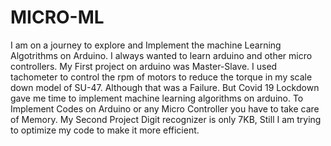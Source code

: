 # MICRO-ML
I am on a journey to explore and Implement the machine Learning Algotrithms on Arduino.
I always wanted to learn arduino and other micro controllers. 
My First project on arduino was Master-Slave. I used tachometer to control the rpm of motors to reduce the torque in my scale down model of SU-47. 
Although that was a Failure. But Covid 19 Lockdown gave me time to implement machine learning algorithms on arduino.
To Implement Codes on Arduino or any Micro Controller you have to take care of Memory. My Second Project Digit recognizer is only 7KB, Still I am trying to optimize my code to make it more efficient. 

